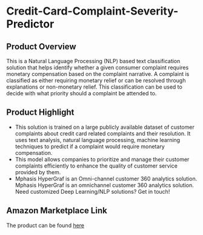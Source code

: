 # Credit-Card-Complaint-Severity-Predictor


## Product Overview

This is a Natural Language Processing (NLP) based text classification solution that helps identify whether a given consumer complaint requires monetary compensation based on the complaint narrative. A complaint is classified as either requiring monetary relief or can be resolved through explanations or non-monetary relief. This classification can be used to decide with what priority should a complaint be attended to.

## Product Highlight
* This solution is trained on a large publicly available dataset of customer complaints about credit card related complaints and their resolution. It uses text analysis, natural language processing, machine learning techniques to predict if a complaint would require monetary compensation.
* This model allows companies to prioritize and manage their customer complaints efficiently to enhance the quality of customer service provided by them.
* Mphasis HyperGraf is an Omni-channel customer 360 analytics solution. Mphasis HyperGraf is an omnichannel customer 360 analytics solution. Need customized Deep Learning/NLP solutions? Get in touch!

## Amazon Marketplace Link
The product can be found [here](https://aws.amazon.com/marketplace/pp/prodview-ssmuwvq6cg67o)

